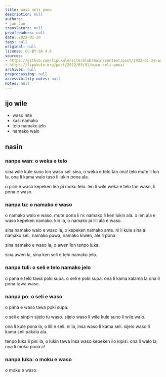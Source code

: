 ```yaml
---
title: waso seli pona
description: null
authors:
- jan Jan
translators: null
proofreaders: null
date: 2022-01-20
tags: null
original: null
license: CC-BY-SA 4.0
sources:
- https://github.com/lipukule/site/blob/main/content/post/2022-01-20-waso-seli-pona.md
- https://lipukule.org/post/2022/03/01/waso-seli-pona/
archives: null
preprocessing: null
accessibility-notes: null
notes: null
---
```


## ijo wile

* waso lete
* kasi namako
* telo namako jelo
* namako walo

## nasin

### nanpa wan: o weka e telo

sina wile kule suno lon waso seli sina, o weka e telo tan ona! telo mute li lon la, ona li kama walo taso li lukin pona ala.

o pilin e waso kepeken len pi moku telo. len li wile weka e telo tan waso, li pona e waso.

### nanpa tu: o namako e waso

o namako walo e waso. mute pona li ni: namako li ken lukin ala. o len ala e waso kepeken namako. kin la, o namako pi lili ala e waso.

sina namako walo e waso la, o kepeken namako ante. ni li kule sina a! namako seli, namako puwa, namako kiwen, ale li pona.

sina namako e waso la, o awen lon tenpo luka.

sina awen la, sina ken seli e telo namako jelo.

### nanpa tuli: o seli e telo namako jelo

o pana e telo tawa poki supa. o seli e poki supa. ona li kama kalama la ona li pona tawa waso.

### nanpa po: o seli e waso

o pana e waso tawa poki supa.

o seli e sinpin sijelo tu waso. sijelo waso li wile kule suno li wile walo.

ona li kule pona la, o lili e seli. ni la, insa waso li kama seli. sijelo waso li kama seli pakala ala.

tenpo luka li pini la, o lukin tawa insa waso kepeken ilo kipisi. ona li walo la, ona li moku pona a!

### nanpa luka: o moku e waso

o moku e waso.
